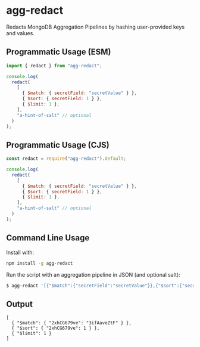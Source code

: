 # agg-redact

Redacts MongoDB Aggregation Pipelines by hashing user-provided keys and values.

## Programmatic Usage (ESM)

```js
import { redact } from "agg-redact";

console.log(
  redact(
    [
      { $match: { secretField: "secretValue" } },
      { $sort: { secretField: 1 } },
      { $limit: 1 },
    ],
    "a-hint-of-salt" // optional
  )
);
```

## Programmatic Usage (CJS)

```js
const redact = require("agg-redact").default;

console.log(
  redact(
    [
      { $match: { secretField: "secretValue" } },
      { $sort: { secretField: 1 } },
      { $limit: 1 },
    ],
    "a-hint-of-salt" // optional
  )
);
```

## Command Line Usage

Install with:

```bash
npm install -g agg-redact
```

Run the script with an aggregation pipeline in JSON (and optional salt):

```bash
$ agg-redact '[{"$match":{"secretField":"secretValue"}},{"$sort":{"secretField":1}},{"$limit":1}]' --salt a-hint-of-salt
```

## Output

```
[
  { "$match": { "2xhCG679ve": "3ifAaveZtF" } },
  { "$sort": { "2xhCG679ve": 1 } },
  { "$limit": 1 }
]
```
